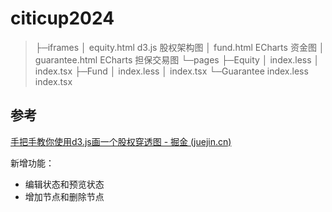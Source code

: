 # citicup2024

> ├─iframes
> │      equity.html			 d3.js 股权架构图
> │      fund.html				ECharts 资金图
> │      guarantee.html	  ECharts 担保交易图	
> └─pages
>  ├─Equity
>  │      index.less
>  │      index.tsx
>  ├─Fund
>  │      index.less
>  │      index.tsx
>  └─Guarantee
>          index.less
>          index.tsx

## 参考

[手把手教你使用d3.js画一个股权穿透图 - 掘金 (juejin.cn)](https://juejin.cn/post/7107121205110390821)

新增功能：

- 编辑状态和预览状态
- 增加节点和删除节点
